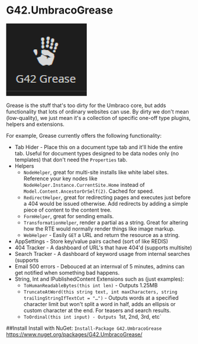 # G42.UmbracoGrease
![Grease](assets/logo.png)

Grease is the stuff that's too dirty for the Umbraco core, but adds functionality that lots of ordinary websites can use. By dirty we don't mean (low-quality), we just mean it's a collection of specific one-off type plugins, helpers and extensions.

For example, Grease currently offers the following functionality:

* Tab Hider - Place this on a document type tab and it'll hide the entire tab.  Useful for document types designed to be data nodes only (no templates) that don't need the `Properties` tab.
* Helpers
  * `NodeHelper`, great for multi-site installs like white label sites.  Reference your key nodes like `NodeHelper.Instance.CurrentSite.Home` instead of `Model.Content.AncestorOrSelf(2)`. Cached for speed.
  * `RedirectHelper`, great for redirecting pages and executes just before a 404 would be issued otherwise. Add redirects by adding a simple piece of content to the content tree.
  * `FormHelper`, great for sending emails.
  * `TransformationHelper`, render a partial as a string.  Great for altering how the RTE would normally render things like image markup.
  * `WebHelper` - Easily `GET` a URL and return the resource as a string.
* AppSettings - Store key/value pairs cached (sort of like REDIS)
* 404 Tracker - A dashboard of URL's that have 404'd (supports multisite)
* Search Tracker - A dashboard of keyword usage from internal searches (supports
* Email 500 errors - Debouced at an internval of 5 minutes, admins can get notified when something bad happens.
* String, Int and IPublishedContent Extensions such as (just examples):
  * `ToHumanReadableBytes(this int len)` - Outputs 1.25MB
  * `TruncateAtWord(this string text, int maxCharacters, string trailingStringIfTextCut = "…")` - Outputs words at a specified character limit but won't split a word in half, adds an ellipsis or custom character at the end.  For teasers and search results.
  * `ToOrdinal(this int input) - Outputs `1st, 2nd, 3rd, etc`

##Install
Install with NuGet: `Install-Package G42.UmbracoGrease` https://www.nuget.org/packages/G42.UmbracoGrease/
